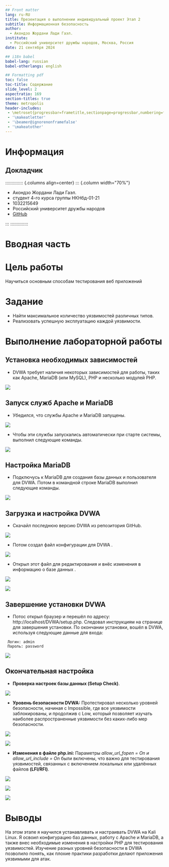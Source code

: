 ```yaml
---
## Front matter
lang: ru-RU
title: Презентация о выполнении индивидуальный проект Этап 2
subtitle: Информационная безопасность
author:
  - Акондзо Жордани Лади Гаэл.
institute:
  - Российский университет дружбы народов, Москва, Россия
date: 21 сентября 2024

## i18n babel
babel-lang: russian
babel-otherlangs: english

## Formatting pdf
toc: false
toc-title: Содержание
slide_level: 2
aspectratio: 169
section-titles: true
theme: metropolis
header-includes:
 - \metroset{progressbar=frametitle,sectionpage=progressbar,numbering=fraction}
 - '\makeatletter'
 - '\beamer@ignorenonframefalse'
 - '\makeatother'
---
```


# Информация

## Докладчик

:::::::::::::: {.columns align=center}
::: {.column width="70%"}

  * Акондзо Жордани Лади Гаэл.
  * студент 4-го курса группы НКНбд-01-21
  * 1032215649
  * Российский университет дружбы народов
  * [GitHub](https://github.com/Jordaniakondzo)

:::
::::::::::::::

# Вводная часть

# Цель работы

Научиться основным способам тестирования веб приложений

# Задание
* Найти максимальное количество уязвимостей различных типов.
* Реализовать успешную эксплуатацию каждой уязвимости.


# Выполнение лабораторной работы

## Установка необходимых зависимостей 
* DVWA требует наличия некоторых зависимостей для работы, таких как Apache, MariaDB (или MySQL), PHP и несколько модулей PHP.

![](image/01.png)

## Запуск служб Apache и MariaDB
* Убедился, что службы Apache и MariaDB запущены.

![](image/02.png)

* Чтобы эти службы запускались автоматически при старте системы, выполнил следующие команды.

![](image/03.png)

## Настройка MariaDB
* Подключусь к MariaDB для создания базы данных и пользователя для DVWA. Потом в командной строке MariaDB выполнил следующие команды.

![](image/04.png)


## Загрузка и настройка DVWA
* Скачайл последнюю версию DVWA из репозитория GitHub.

![](image/05.png)

* Потом создал файл конфигурации для DVWA .

![](image/06.png)

* Открыл этот файл для редактирования и внёс изменения в информацию о базе данных .

![](image/08.png)

![](image/07.png)

## Завершение установки DVWA
* Потос открыл браузер и перешёл по адресу: http://localhost/DVWA/setup.php. Следовал инструкциям на странице для завершения установки. По окончании установки, вошёл в DVWA, используя следующие данные для входа:

```
 Логин: admin
 Пароль: password 
```

![](image/09.png)

## Окончательная настройка

* **Проверка настроек базы данных (Setup Check)**.

![](image/10.png)

* **Уровень безопасности DVWA:** Протестировал несколько уровней безопасности, начиная с Impossible, где все уязвимости заблокированы, и продолжив с Low, который позволяет изучать наиболее распространенные уязвимости без каких-либо мер безопасности.

![](image/11.png)

![](image/12.png)

* **Изменения в файле php.ini:** Параметры *allow_url_fopen = On и allow_url_include = On* были включены, что важно для тестирования уязвимостей, связанных с включением локальных или удалённых файлов **(LFI/RFI)**.

![](image/13.png)

![](image/14.png)

![](image/15.png)

# Выводы

На этом этапе я научился устанавливать и настраивать DVWA на Kali Linux. Я освоил конфигурацию баз данных, работу с Apache и MariaDB, а также внес необходимые изменения в настройки PHP для тестирования уязвимостей. Изучение разных уровней безопасности в DVWA позволило понять, как плохие практики разработки делают приложения уязвимыми для атак.
